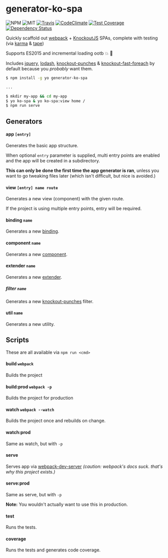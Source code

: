 # generator-ko-spa

![NPM](https://img.shields.io/npm/v/generator-ko-spa.svg)
![MIT](https://img.shields.io/npm/l/generator-ko-spa.svg)
[![Travis](https://img.shields.io/travis/caseyWebb/generator-ko-spa.svg)](https://travis-ci.org/caseyWebb/generator-ko-spa)
[![CodeClimate](https://img.shields.io/codeclimate/github/caseyWebb/generator-ko-spa.svg)](https://codeclimate.com/github/caseyWebb/generator-ko-spa)
[![Test Coverage](https://img.shields.io/codeclimate/coverage/github/caseyWebb/generator-ko-spa.svg)](https://codeclimate.com/github/caseyWebb/generator-ko-spa/coverage)
[![Dependency Status](https://img.shields.io/david/caseyWebb/generator-ko-spa.svg)](https://david-dm.org/caseyWebb/generator-ko-spa)

Quickly scaffold out [webpack](https://github.com/webpack/webpack) + [KnockoutJS](http://knockoutjs.com/) SPAs, complete with testing (via [karma](https://github.com/karma-runner/karma) & [tape](https://github.com/substack/tape))

Supports ES2015 and incremental loading ootb :collision: :tada:

Includes [jquery](https://github.com/jquery/jquery), [lodash](https://github.com/lodash/lodash), [knockout-punches](http://mbest.github.io/knockout.punches/) & [knockout-fast-foreach](https://github.com/brianmhunt/knockout-fast-foreach) by default because you *probably* want them.

```bash
$ npm install -g yo generator-ko-spa

...

$ mkdir my-app && cd my-app
$ yo ko-spa & yo ko-spa:view home /
$ npm run serve
```

## Generators

#### app `[entry]`
  Generates the basic app structure.

  When optional `entry` parameter is supplied, multi entry points are enabled and
  the app will be created in a subdirectory.

  __This can only be done the first time the app generator is ran__, unless you
  want to go tweaking files later (which isn't difficult, but nice is avoided.)


#### view `[entry] name route`
  Generates a new view (component) with the given route.

  If the project is using multiple entry points, entry will be required.

#### binding `name`
  Generates a new [binding](http://knockoutjs.com/documentation/custom-bindings.html).

#### component `name`
  Generates a new [component](http://knockoutjs.com/documentation/component-binding.html).

#### extender `name`
  Generates a new [extender](http://knockoutjs.com/documentation/extenders.html).

##### filter `name`
  Generates a new [knockout-punches](http://mbest.github.io/knockout.punches/#text-filters) filter.

#### util `name`
  Generates a new utility.

## Scripts

These are all available via `npm run <cmd>`

#### build `webpack`
  Builds the project

#### build:prod `webpack -p`
  Builds the project for production

#### watch `webpack --watch`
  Builds the project once and rebuilds on change.

#### watch:prod
  Same as watch, but with `-p`

#### serve
  Serves app via [webpack-dev-server](https://webpack.github.io/docs/webpack-dev-server.html) *(caution: webpack's docs suck. that's why this project exists.)*

#### serve:prod
  Same as serve, but with `-p`
  
  __Note:__ You wouldn't actually want to use this in production.

#### test
  Runs the tests.

#### coverage
  Runs the tests and generates code coverage.
